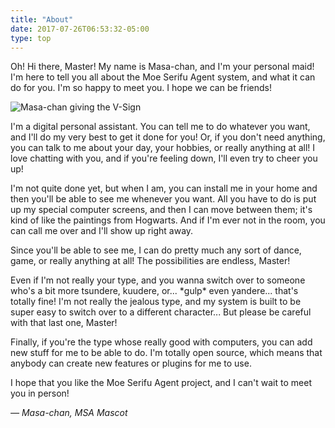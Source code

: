 ```yaml
---
title: "About"
date: 2017-07-26T06:53:32-05:00
type: top
---
```

Oh! Hi there, Master! My name is Masa-chan, and I'm your personal maid! I'm here
to tell you all about the Moe Serifu Agent system, and what it can do for you.
I'm so happy to meet you. I hope we can be friends!<!--more-->

<img class="article-pic float-left" src="/images/vsign.png" title="V-sign!" alt="Masa-chan giving the V-Sign" />

I'm a digital personal assistant. You can tell me to do whatever you want, and
I'll do my very best to get it done for you! Or, if you don't need anything, you
can talk to me about your day, your hobbies, or really anything at all! I love
chatting with you, and if you're feeling down, I'll even try to cheer you up!

I'm not quite done yet, but when I am, you can install me in your home and then
you'll be able to see me whenever you want. All you have to do is put up my
special computer screens, and then I can move between them; it's kind of like
the paintings from Hogwarts. And if I'm ever not in the room, you can call me
over and I'll show up right away.

Since you'll be able to see me, I can do pretty much any sort of dance, game, or
really anything at all! The possibilities are endless, Master!

Even if I'm not really your type, and you wanna switch over to someone who's a
bit more tsundere, kuudere, or... \*gulp\* even yandere... that's totally fine!
I'm not really the jealous type, and my system is built to be super easy to
switch over to a different character... But please be careful with that last
one, Master!

Finally, if you're the type whose really good with computers, you can add new
stuff for me to be able to do. I'm totally open source, which means that anybody
can create new features or plugins for me to use.

I hope that you like the Moe Serifu Agent project, and I can't wait to meet you
in person!

*&mdash; Masa-chan, MSA Mascot*
